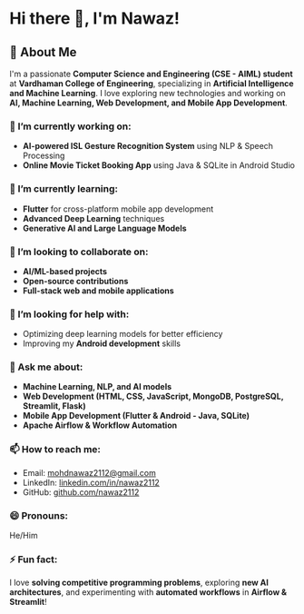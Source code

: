 # Hi there 👋, I'm Nawaz!

## 🚀 About Me  
I'm a passionate **Computer Science and Engineering (CSE - AIML) student** at **Vardhaman College of Engineering**, specializing in **Artificial Intelligence and Machine Learning**. I love exploring new technologies and working on **AI, Machine Learning, Web Development, and Mobile App Development**.

### 🔭 I’m currently working on:  
- **AI-powered ISL Gesture Recognition System** using NLP & Speech Processing  
- **Online Movie Ticket Booking App** using Java & SQLite in Android Studio  

### 🌱 I’m currently learning:  
- **Flutter** for cross-platform mobile app development  
- **Advanced Deep Learning** techniques  
- **Generative AI and Large Language Models**  

### 👯 I’m looking to collaborate on:  
- **AI/ML-based projects**  
- **Open-source contributions**  
- **Full-stack web and mobile applications**  

### 🤔 I’m looking for help with:  
- Optimizing deep learning models for better efficiency  
- Improving my **Android development** skills  

### 💬 Ask me about:  
- **Machine Learning, NLP, and AI models**  
- **Web Development (HTML, CSS, JavaScript, MongoDB, PostgreSQL, Streamlit, Flask)**  
- **Mobile App Development (Flutter & Android - Java, SQLite)**  
- **Apache Airflow & Workflow Automation**  

### 📫 How to reach me:  
- Email: [mohdnawaz2112@gmail.com](mailto:mohdnawaz2112@gmail.com)  
- LinkedIn: [linkedin.com/in/nawaz2112](https://www.linkedin.com/in/nawaz2112)  
- GitHub: [github.com/nawaz2112](https://github.com/nawaz2112)  

### 😄 Pronouns:  
He/Him  

### ⚡ Fun fact:  
I love **solving competitive programming problems**, exploring **new AI architectures**, and experimenting with **automated workflows** in **Airflow & Streamlit**!  
